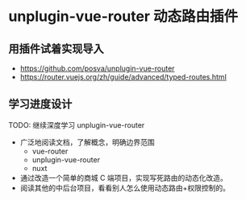 # unplugin-vue-router 动态路由插件

## 用插件试着实现导入

- https://github.com/posva/unplugin-vue-router
- https://router.vuejs.org/zh/guide/advanced/typed-routes.html

## 学习进度设计

TODO: 继续深度学习 unplugin-vue-router

- 广泛地阅读文档，了解概念，明确边界范围
  - vue-router
  - unplugin-vue-router
  - nuxt
- 通过改造一个简单的商城 C 端项目，实现写死路由的动态化改造。
- 阅读其他的中后台项目，看看别人怎么使用动态路由+权限控制的。
